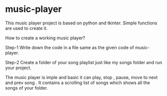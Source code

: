 # music-player
This music player project is based on python and tkinter. Simple functions are used to create it.

How to create a working music player?

Step-1
Write down the code in a file same as the given code of music-player.

Step-2
Create a folder of your song playlist just like my songs folder and run your project.

The music player is imple and basic it can play, stop , pause, move to next and prev song . It contains a scrolling list of songs which shows all the songs of your folder. 

